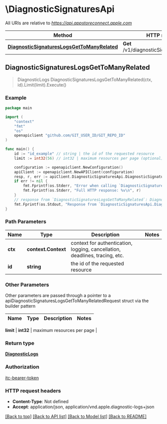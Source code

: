 # \DiagnosticSignaturesApi

All URIs are relative to *https://api.appstoreconnect.apple.com*

Method | HTTP request | Description
------------- | ------------- | -------------
[**DiagnosticSignaturesLogsGetToManyRelated**](DiagnosticSignaturesApi.md#DiagnosticSignaturesLogsGetToManyRelated) | **Get** /v1/diagnosticSignatures/{id}/logs | 



## DiagnosticSignaturesLogsGetToManyRelated

> DiagnosticLogs DiagnosticSignaturesLogsGetToManyRelated(ctx, id).Limit(limit).Execute()



### Example

```go
package main

import (
    "context"
    "fmt"
    "os"
    openapiclient "github.com/GIT_USER_ID/GIT_REPO_ID"
)

func main() {
    id := "id_example" // string | the id of the requested resource
    limit := int32(56) // int32 | maximum resources per page (optional)

    configuration := openapiclient.NewConfiguration()
    apiClient := openapiclient.NewAPIClient(configuration)
    resp, r, err := apiClient.DiagnosticSignaturesApi.DiagnosticSignaturesLogsGetToManyRelated(context.Background(), id).Limit(limit).Execute()
    if err != nil {
        fmt.Fprintf(os.Stderr, "Error when calling `DiagnosticSignaturesApi.DiagnosticSignaturesLogsGetToManyRelated``: %v\n", err)
        fmt.Fprintf(os.Stderr, "Full HTTP response: %v\n", r)
    }
    // response from `DiagnosticSignaturesLogsGetToManyRelated`: DiagnosticLogs
    fmt.Fprintf(os.Stdout, "Response from `DiagnosticSignaturesApi.DiagnosticSignaturesLogsGetToManyRelated`: %v\n", resp)
}
```

### Path Parameters


Name | Type | Description  | Notes
------------- | ------------- | ------------- | -------------
**ctx** | **context.Context** | context for authentication, logging, cancellation, deadlines, tracing, etc.
**id** | **string** | the id of the requested resource | 

### Other Parameters

Other parameters are passed through a pointer to a apiDiagnosticSignaturesLogsGetToManyRelatedRequest struct via the builder pattern


Name | Type | Description  | Notes
------------- | ------------- | ------------- | -------------

 **limit** | **int32** | maximum resources per page | 

### Return type

[**DiagnosticLogs**](DiagnosticLogs.md)

### Authorization

[itc-bearer-token](../README.md#itc-bearer-token)

### HTTP request headers

- **Content-Type**: Not defined
- **Accept**: application/json, application/vnd.apple.diagnostic-logs+json

[[Back to top]](#) [[Back to API list]](../README.md#documentation-for-api-endpoints)
[[Back to Model list]](../README.md#documentation-for-models)
[[Back to README]](../README.md)


